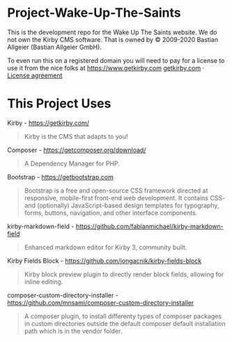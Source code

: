 # Project-Wake-Up-The-Saints
This is the development repo for the Wake Up The Saints website. We do not own the Kirby CMS software.
That is owned by © 2009-2020 Bastian Allgeier (Bastian Allgeier GmbH).

To even run this on a registered domain you will need to pay for a license to use it from the nice folks at https://www.getkirby.com
[getkirby.com](https://getkirby.com) · [License agreement](https://getkirby.com/license)

# This Project Uses
Kirby - https://getkirby.com/
> Kirby is the CMS that adapts to you!

Composer - https://getcomposer.org/download/
>  A Dependency Manager for PHP. 

Bootstrap - https://getbootstrap.com
> Bootstrap is a free and open-source CSS framework directed at responsive, mobile-first front-end web development. It contains CSS- and (optionally) JavaScript-based design templates for typography, forms, buttons, navigation, and other interface components. 

kirby-markdown-field - https://github.com/fabianmichael/kirby-markdown-field
> Enhanced markdown editor for Kirby 3, community built.

Kirby Fields Block - https://github.com/jongacnik/kirby-fields-block
> Kirby block preview plugin to directly render block fields, allowing for inline editing.

composer-custom-directory-installer - https://github.com/mnsami/composer-custom-directory-installer
> A composer plugin, to install differenty types of composer packages in custom directories outside the default composer default installation path which is in the vendor folder.
